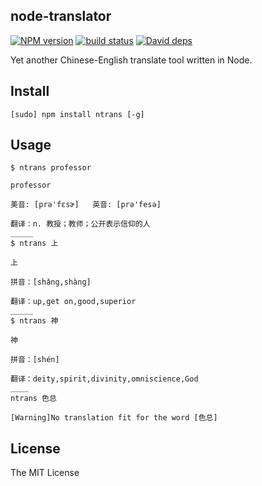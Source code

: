 node-translator
---

[![NPM version][npm-image]][npm-url]
[![build status][travis-image]][travis-url]
[![David deps][david-image]][david-url]

[npm-image]: https://img.shields.io/npm/v/ntrans.svg?style=flat
[npm-url]: https://npmjs.org/package/ntrans
[travis-image]: https://img.shields.io/travis/teenworks/node-translator.svg?style=flat
[travis-url]: https://travis-ci.org/teenworks/node-translator
[david-image]: https://img.shields.io/david/teenworks/node-translator.svg?style=flat
[david-url]: https://david-dm.org/teenworks/node-translator

Yet another Chinese-English translate tool written in Node.

## Install

```
[sudo] npm install ntrans [-g]
```

## Usage

```
$ ntrans professor

professor

美音: [prə'fɛsɚ]   英音: [prə'fesə]

翻译：n. 教授；教师；公开表示信仰的人
_____
$ ntrans 上

上

拼音：[shǎng,shàng]

翻译：up,get on,good,superior
_____
$ ntrans 神

神

拼音：[shén]

翻译：deity,spirit,divinity,omniscience,God
____
ntrans 色总

[Warning]No translation fit for the word [色总]

```

## License

The MIT License
